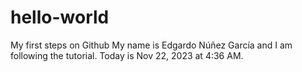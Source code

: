 # hello-world
My  first steps on Github
My name is Edgardo Núñez García and I am following the tutorial. Today is Nov 22, 2023 at 4:36 AM.
